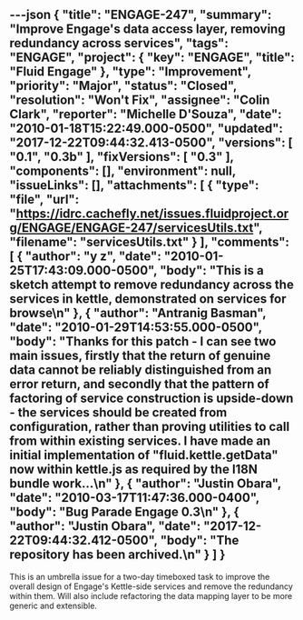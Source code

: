 ---json
{
  "title": "ENGAGE-247",
  "summary": "Improve Engage's data access layer, removing redundancy across services",
  "tags": "ENGAGE",
  "project": {
    "key": "ENGAGE",
    "title": "Fluid Engage"
  },
  "type": "Improvement",
  "priority": "Major",
  "status": "Closed",
  "resolution": "Won't Fix",
  "assignee": "Colin Clark",
  "reporter": "Michelle D'Souza",
  "date": "2010-01-18T15:22:49.000-0500",
  "updated": "2017-12-22T09:44:32.413-0500",
  "versions": [
    "0.1",
    "0.3b"
  ],
  "fixVersions": [
    "0.3"
  ],
  "components": [],
  "environment": null,
  "issueLinks": [],
  "attachments": [
    {
      "type": "file",
      "url": "https://idrc.cachefly.net/issues.fluidproject.org/ENGAGE/ENGAGE-247/servicesUtils.txt",
      "filename": "servicesUtils.txt"
    }
  ],
  "comments": [
    {
      "author": "y z",
      "date": "2010-01-25T17:43:09.000-0500",
      "body": "This is a sketch attempt to remove redundancy across the services in kettle, demonstrated on services for browse\n"
    },
    {
      "author": "Antranig Basman",
      "date": "2010-01-29T14:53:55.000-0500",
      "body": "Thanks for this patch - I can see two main issues, firstly that the return of genuine data cannot be reliably distinguished from an error return, and secondly that the pattern of factoring of service construction is upside-down - the services should be created from configuration, rather than proving utilities to call from within existing services. I have made an initial implementation of \"fluid.kettle.getData\" now within kettle.js as required by the I18N bundle work...\n"
    },
    {
      "author": "Justin Obara",
      "date": "2010-03-17T11:47:36.000-0400",
      "body": "Bug Parade Engage 0.3\n"
    },
    {
      "author": "Justin Obara",
      "date": "2017-12-22T09:44:32.412-0500",
      "body": "The repository has been archived.\n"
    }
  ]
}
---
This is an umbrella issue for a two-day timeboxed task to improve the overall design of Engage's Kettle-side services and remove the redundancy within them. Will also include refactoring the data mapping layer to be more generic and extensible.

        